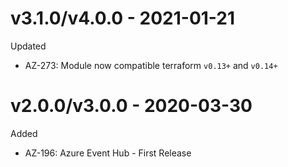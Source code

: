 # v3.1.0/v4.0.0 - 2021-01-21

Updated
  * AZ-273: Module now compatible terraform `v0.13+` and `v0.14+`

# v2.0.0/v3.0.0 - 2020-03-30

Added
  * AZ-196: Azure Event Hub - First Release
